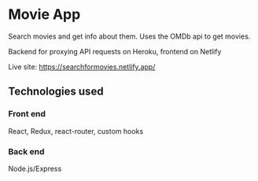 # Movie App

Search movies and get info about them. Uses the OMDb api to get movies.

Backend for proxying API requests on Heroku, frontend on Netlify

Live site: https://searchformovies.netlify.app/

## Technologies used

### Front end

React, Redux, react-router, custom hooks

### Back end

Node.js/Express
